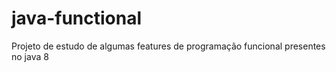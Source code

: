 # java-functional

Projeto de estudo de algumas features de programação funcional presentes no java 8
